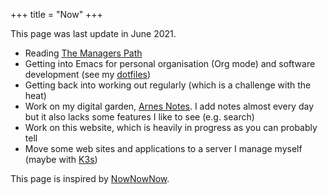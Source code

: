 +++
title = "Now"
+++

This page was last update in June 2021.

* Reading [The Managers Path](https://www.oreilly.com/library/view/the-managers-path/9781491973882/)
* Getting into Emacs for personal organisation (Org mode) and software development (see my [dotfiles](https://github.com/bahlo/dotfiles))
* Getting back into working out regularly (which is a challenge with the heat)
* Work on my digital garden, [Arnes Notes](htttps://notes.arne.me). I add notes almost every day but it also lacks some features I like to see (e.g. search) 
* Work on this website, which is heavily in progress as you can probably tell
* Move some web sites and applications to a server I manage myself (maybe with [K3s](https://notes.arne.me/k3s))

This page is inspired by [NowNowNow](https://nownownow.com).
